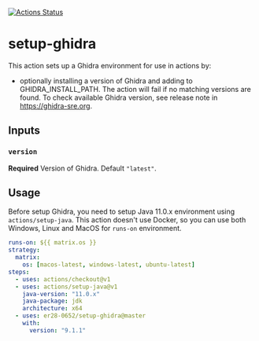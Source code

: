 [![Actions Status](https://github.com/er28-0652/setup-ghidra/workflows/Main%20workflow/badge.svg)](https://github.com/er28-0652/setup-ghidra/actions)

# setup-ghidra

This action sets up a Ghidra environment for use in actions by:

- optionally installing a version of Ghidra and adding to GHIDRA_INSTALL_PATH. The action will fail if no matching versions are found. To check available Ghidra version, see release note in https://ghidra-sre.org.

## Inputs

### `version`

**Required** Version of Ghidra. Default `"latest"`.

## Usage

Before setup Ghidra, you need to setup Java 11.0.x environment using `actions/setup-java`.
This action doesn't use Docker, so you can use both Windows, Linux and MacOS for `runs-on` environment.

```yaml
runs-on: ${{ matrix.os }}
strategy:
  matrix:
    os: [macos-latest, windows-latest, ubuntu-latest]
steps:
  - uses: actions/checkout@v1
  - uses: actions/setup-java@v1
    java-version: "11.0.x"
    java-package: jdk
    architecture: x64
  - uses: er28-0652/setup-ghidra@master
    with:
      version: "9.1.1"
```
